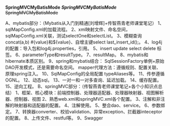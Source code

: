 **SpringMVCMyBatisMode**
***SpringMVCMyBatisMode***
~~SpringMVCMyBatisMode~~

A、mybatis部分：（Mybatis从入门到精通[刘增辉]+传智燕青老师课堂笔记）
   1、sqlMapConfig.xml的加载流程。
   2、xml映射文件、命名空间，sqlMapConfig.xml关联，测试selectOne和selectList。
   3、模糊查询 concat(a,b) #{value}和${value}、自增主键select last_insert_id();。
   4、log4j的配置：导入包和log4j.properties，引用。
   5、insert update select delete 标签。
   6、parameterType和resultType。
   7、resultMap。
   8、mybatis和hibernate本质区别。
   9、spring和mybatis结合：
      SqlSessionFactory单例+原始DAO开发模式，还是需要命名空间。
      mapper代理方法：遵循规则、配置关联、原理spring注入。
   10、SqlMapConfig的全局配置  typeAliases等。
   11、传参遵循OGNL。
   12、动态sql。
   13、一对一和一对多查询、延迟加载。
   14、缓存配置。
   15、逆向工程。
B、springMVC部分：（传智燕青老师课堂笔记+各个小知识点总结）
   1、框架、核心模块：前端控制器、处理器适配器、处理器映射器、视图解析器、控制器、视图
   2、熟悉web.xml和springMVC.xml各个配置。
   3、注解和非注解的映射器和适配器的配置。
   4、注解使用。
   5、整合dao、service。
   6、参数绑定。
   7、转换器converter、校验validation、异常exception、拦截器inteceptor的配置。
   8、上传文件、restful等。
   9、Swagger
   
      
      
   
   
   
